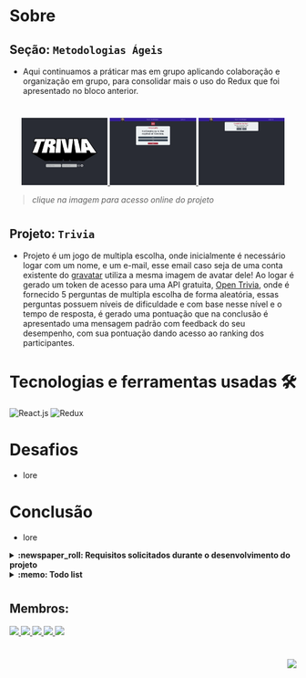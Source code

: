 # Sobre

## Seção: `Metodologias Ágeis`

- Aqui continuamos a práticar mas em grupo aplicando colaboração e organização em grupo, para consolidar mais o uso do Redux que foi apresentado no bloco anterior.
#
<div align="center">
  <a href="https://davidrogger.github.io/trybe-project-frontend-online-store">
    <img width="30%" src="./readme-imgs/project_trivia_top.webp">
    <img width="30%" src="./readme-imgs/project_trivia_mid.webp">
    <img width="30%" src="./readme-imgs/project_trivia_bottom.webp">
  </a>
</div>

>*clique na imagem para acesso online do projeto*
#
## Projeto: `Trivia`
- Projeto é um jogo de multipla escolha, onde inicialmente é necessário logar com um nome, e um e-mail, esse email caso seja de uma conta existente do [gravatar](https://en.gravatar.com/) utiliza a mesma imagem de avatar dele! Ao logar é gerado um token de acesso para uma API gratuita, [Open Trivia](https://opentdb.com/), onde é fornecido 5 perguntas de multipla escolha de forma aleatória, essas perguntas possuem níveis de dificuldade e com base nesse nível e o tempo de resposta, é gerado uma pontuação que na conclusão é apresentado uma mensagem padrão com feedback do seu desempenho, com sua pontuação dando acesso ao ranking dos participantes.

# Tecnologias e ferramentas usadas 🛠

![React.js](https://img.shields.io/badge/-React.js-61DAFB?style=flat-square&logo=react&logoColor=ffffff)
![Redux](https://img.shields.io/badge/-Redux-7248b6?style=flat-square&logo=redux&logoColor=fff&textColor=black)

# Desafios

- lore

# Conclusão

- lore

</details>

<details>
  <summary>
    <strong>
      :newspaper_roll: Requisitos solicitados durante o desenvolvimento do projeto
    </strong>
  </summary>

 
### Requisitos
*Nome* | *Avaliação*
--- | :---:
1 - [TELA DE LOGIN] Crie a tela de login, onde a pessoa que joga deve preencher as informações para iniciar um jogo | :heavy_check_mark:
2 - [TELA DE LOGIN] Crie o botão de iniciar o jogo | :heavy_check_mark:
3 - [TELA DE LOGIN] Crie um botão na tela inicial que leve para a tela de configurações | :heavy_check_mark:
4 - [TELA DE JOGO] Crie um header que deve conter as informações da pessoa jogadora | :heavy_check_mark:
5 - [TELA DE JOGO] Crie a página de jogo que deve conter as informações relacionadas à pergunta | :heavy_check_mark:
6 - [TELA DE JOGO] Desenvolva o jogo onde só deve ser possível escolher uma resposta correta por pergunta | :heavy_check_mark:
7 - [TELA DE JOGO] Desenvolva o estilo que, ao clicar em uma resposta, a correta deve ficar verde e as incorretas, vermelhas | :heavy_check_mark:
8 - [TELA DE JOGO] Desenvolva um timer onde a pessoa que joga tem 30 segundos para responder | :heavy_check_mark:
9 - [TELA DE JOGO] Crie o placar com as seguintes características: | :heavy_check_mark:
10 - [TELA DE JOGO] Crie um botão de "Next" que apareça após a resposta ser dada | :heavy_check_mark:
11 - [TELA DE JOGO] Desenvolva o jogo de forma que a pessoa que joga deve responder 5 perguntas no total | :heavy_check_mark:
12 - [TELA DE FEEDBACK] Desenvolva o header de feedback que deve conter as informações da pessoa jogadora | :heavy_check_mark:
13 - [TELA DE FEEDBACK] Crie a mensagem de feedback para ser exibida a pessoa usuária | :heavy_check_mark:
14 - [TELA DE FEEDBACK] Exiba as informações relacionadas aos resultados obtidos para a pessoa usuária | :heavy_check_mark:
15 - [TELA DE FEEDBACK] Crie a opção para a pessoa jogadora poder jogar novamente | :heavy_check_mark:
16 - [TELA DE FEEDBACK] Crie a opção para a pessoa jogadora poder visualizar a tela de ranking | :heavy_check_mark:
17 - [TELA DE RANKING] Crie um botão para ir ao início | :heavy_check_mark:
18 - [TELA DE RANKING] Crie o conteúdo da tela de ranking | :heavy_check_mark:


</details>

<details>
  <summary>
    <strong>
      :memo: Todo list
    </strong>
  </summary>

  - [x] - ~~Criar aplicação com base nos requisitos da trybe.~~ ![data](https://badgen.net/badge/delivery/12-04-2022/green)
  - [ ] - Revisar Estilo dos elementos da página.
  - [ ] - Desenvolver testes automatizados.
  - [ ] - Adaptar elementos da aplicação para mobile.

</details>

#
## Membros:

<div>
  <a href="https://www.linkedin.com/in/alansouza1/">
    <img src="https://badgen.net/badge/Linkedin/Alan Souza/blue" \>
  <a href="https://www.linkedin.com/in/carlos-pabst-prillwitz/">
    <img src="https://badgen.net/badge/Linkedin/Carlos Prillwitz/blue" \>
  <a href="https://www.linkedin.com/in/davidrogger">
    <img src="https://badgen.net/badge/Linkedin/Davíd Roggér/blue" \>
  <a href="https://www.linkedin.com/in/felipedfe/">
    <img src="https://badgen.net/badge/Linkedin/Felipe Fernandes/blue" \>
  <a href="https://www.linkedin.com/in/lucasbmonteiro/">
    <img src="https://badgen.net/badge/Linkedin/Lucas Monteiro/blue" \>
</div>

#
<div align="right">
  <img src="https://badgen.net/badge/last%20update/01-02-2023/blue">
</div>
